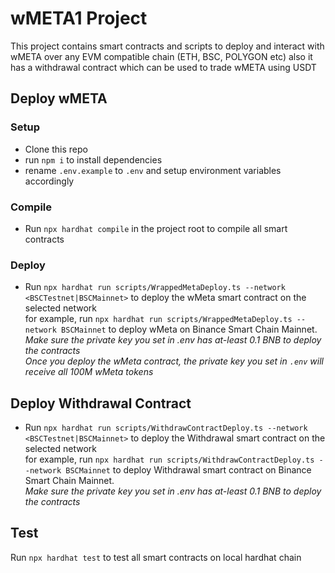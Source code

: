# wMETA1 Project

This project contains smart contracts and scripts to deploy and interact with wMETA over any EVM compatible chain (ETH, BSC, POLYGON etc) also it has a withdrawal contract which can be used to trade wMETA using USDT

## Deploy wMETA

### Setup
* Clone this repo
* run `npm i` to install dependencies
* rename `.env.example` to `.env` and setup environment variables accordingly

### Compile
* Run `npx hardhat compile` in the project root to compile all smart contracts

### Deploy
* Run `npx hardhat run scripts/WrappedMetaDeploy.ts --network <BSCTestnet|BSCMainnet>` to deploy the wMeta smart contract on the selected network  
for example, run `npx hardhat run scripts/WrappedMetaDeploy.ts --network BSCMainnet` to deploy wMeta on Binance Smart Chain Mainnet.  
*Make sure the private key you set in .env has at-least 0.1 BNB to deploy the contracts*  
*Once you deploy the wMeta contract, the private key you set in `.env` will receive all 100M wMeta tokens*


## Deploy Withdrawal Contract
* Run `npx hardhat run scripts/WithdrawContractDeploy.ts --network <BSCTestnet|BSCMainnet>` to deploy the Withdrawal smart contract on the selected network  
  for example, run `npx hardhat run scripts/WithdrawContractDeploy.ts --network BSCMainnet` to deploy Withdrawal smart contract on Binance Smart Chain Mainnet.  
  *Make sure the private key you set in .env has at-least 0.1 BNB to deploy the contracts*


## Test

Run `npx hardhat test` to test all smart contracts on local hardhat chain

